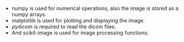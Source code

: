 * numpy is used for numerical operations, also the image is stored as a numpy arrays. 
* matplotlib is used for plotting and displaying the image.
* pydicom is required to read the dicom files.
* And scikit-image is used for image processing functions.

